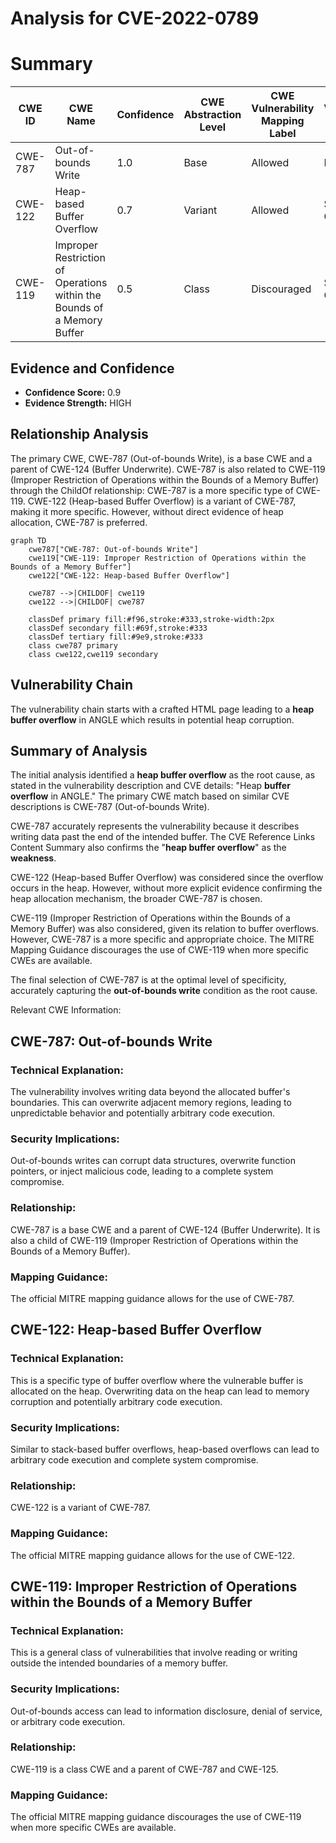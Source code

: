 # Analysis for CVE-2022-0789

# Summary
| CWE ID | CWE Name | Confidence | CWE Abstraction Level | CWE Vulnerability Mapping Label | CWE-Vulnerability Mapping Notes |
|---|---|---|---|---|---|
| CWE-787 | Out-of-bounds Write | 1.0 | Base | Allowed | Primary CWE |
| CWE-122 | Heap-based Buffer Overflow | 0.7 | Variant | Allowed | Secondary Candidate |
| CWE-119 | Improper Restriction of Operations within the Bounds of a Memory Buffer | 0.5 | Class | Discouraged | Secondary Candidate |

## Evidence and Confidence

*   **Confidence Score:** 0.9
*   **Evidence Strength:** HIGH

## Relationship Analysis
The primary CWE, CWE-787 (Out-of-bounds Write), is a base CWE and a parent of CWE-124 (Buffer Underwrite). CWE-787 is also related to CWE-119 (Improper Restriction of Operations within the Bounds of a Memory Buffer) through the ChildOf relationship: CWE-787 is a more specific type of CWE-119.
CWE-122 (Heap-based Buffer Overflow) is a variant of CWE-787, making it more specific. However, without direct evidence of heap allocation, CWE-787 is preferred.

```mermaid
graph TD
    cwe787["CWE-787: Out-of-bounds Write"]
    cwe119["CWE-119: Improper Restriction of Operations within the Bounds of a Memory Buffer"]
    cwe122["CWE-122: Heap-based Buffer Overflow"]
    
    cwe787 -->|CHILDOF| cwe119
    cwe122 -->|CHILDOF| cwe787
    
    classDef primary fill:#f96,stroke:#333,stroke-width:2px
    classDef secondary fill:#69f,stroke:#333
    classDef tertiary fill:#9e9,stroke:#333
    class cwe787 primary
    class cwe122,cwe119 secondary
```

## Vulnerability Chain
The vulnerability chain starts with a crafted HTML page leading to a **heap buffer overflow** in ANGLE which results in potential heap corruption.

## Summary of Analysis
The initial analysis identified a **heap buffer overflow** as the root cause, as stated in the vulnerability description and CVE details: "Heap **buffer overflow** in ANGLE." The primary CWE match based on similar CVE descriptions is CWE-787 (Out-of-bounds Write).

CWE-787 accurately represents the vulnerability because it describes writing data past the end of the intended buffer. The CVE Reference Links Content Summary also confirms the "**heap buffer overflow**" as the **weakness**.

CWE-122 (Heap-based Buffer Overflow) was considered since the overflow occurs in the heap. However, without more explicit evidence confirming the heap allocation mechanism, the broader CWE-787 is chosen.

CWE-119 (Improper Restriction of Operations within the Bounds of a Memory Buffer) was also considered, given its relation to buffer overflows. However, CWE-787 is a more specific and appropriate choice. The MITRE Mapping Guidance discourages the use of CWE-119 when more specific CWEs are available.

The final selection of CWE-787 is at the optimal level of specificity, accurately capturing the **out-of-bounds write** condition as the root cause.

Relevant CWE Information:
## CWE-787: Out-of-bounds Write
### Technical Explanation:
The vulnerability involves writing data beyond the allocated buffer's boundaries. This can overwrite adjacent memory regions, leading to unpredictable behavior and potentially arbitrary code execution.
### Security Implications:
Out-of-bounds writes can corrupt data structures, overwrite function pointers, or inject malicious code, leading to a complete system compromise.
### Relationship:
CWE-787 is a base CWE and a parent of CWE-124 (Buffer Underwrite). It is also a child of CWE-119 (Improper Restriction of Operations within the Bounds of a Memory Buffer).
### Mapping Guidance:
The official MITRE mapping guidance allows for the use of CWE-787.
## CWE-122: Heap-based Buffer Overflow
### Technical Explanation:
This is a specific type of buffer overflow where the vulnerable buffer is allocated on the heap. Overwriting data on the heap can lead to memory corruption and potentially arbitrary code execution.
### Security Implications:
Similar to stack-based buffer overflows, heap-based overflows can lead to arbitrary code execution and complete system compromise.
### Relationship:
CWE-122 is a variant of CWE-787.
### Mapping Guidance:
The official MITRE mapping guidance allows for the use of CWE-122.
## CWE-119: Improper Restriction of Operations within the Bounds of a Memory Buffer
### Technical Explanation:
This is a general class of vulnerabilities that involve reading or writing outside the intended boundaries of a memory buffer.
### Security Implications:
Out-of-bounds access can lead to information disclosure, denial of service, or arbitrary code execution.
### Relationship:
CWE-119 is a class CWE and a parent of CWE-787 and CWE-125.
### Mapping Guidance:
The official MITRE mapping guidance discourages the use of CWE-119 when more specific CWEs are available.